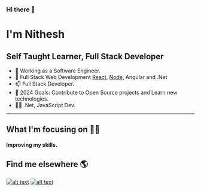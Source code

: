 ### Hi there 👋 
<h1>I'm Nithesh</h1>
<h2>Self Taught Learner, Full Stack Developer </h2>

- 🔭 Working as a Software Engineer.
- 🌱 Full Stack Web Development <a href="https://reactjs.org">React</a>, <a href="https://nodejs.org/">Node</a>, Angular and .Net
- 📫 Full Stack Developer.
- 🥅 2024 Goals: Contribute to Open Source projects and Learn new technologies.
- 👨‍💻 .Net, JavaScript Dev.

<hr />
<h2>What I'm focusing on 👨‍💻</h2>
<h4>Improving my skills.</h4> 

<h2>Find me elsewhere 🌎</h2>
<!-- Please don't remove this: Grab your social icons from https://github.com/carlsednaoui/gitsocial -->

<!-- display the social media buttons in your README -->

[![alt text][1.1]][1]
[![alt text][2.1]][2]

<!-- links to social media icons -->
<!-- no need to change these -->

<!-- icons with padding -->

[1.1]: http://i.imgur.com/tXSoThF.png (twitter icon with padding)
[2.1]: http://i.imgur.com/0o48UoR.png (github icon with padding)

<!-- icons without padding -->

[1.2]: http://i.imgur.com/wWzX9uB.png (twitter icon without padding)
[2.2]: http://i.imgur.com/9I6NRUm.png (github icon without padding)


<!-- links to your social media accounts -->
<!-- update these accordingly -->

[1]: https://twitter.com/Nithesh_712
[2]: http://www.github.com/nithesh712

<!-- Please don't remove this: Grab your social icons from https://github.com/carlsednaoui/gitsocial -->
